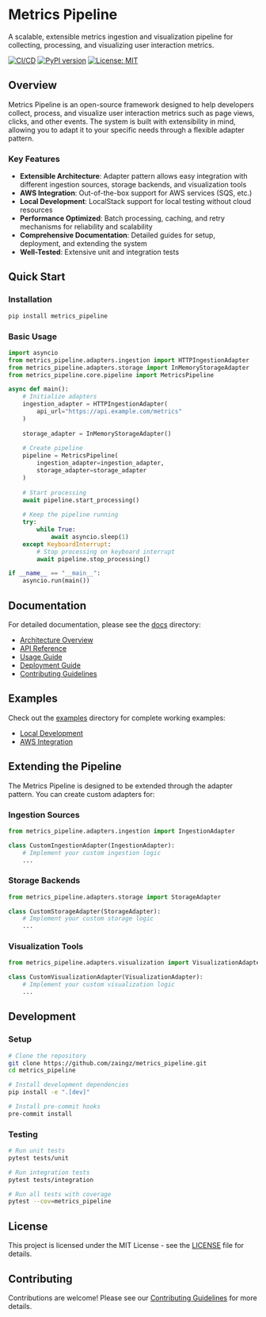 # Metrics Pipeline

A scalable, extensible metrics ingestion and visualization pipeline for collecting, processing, and visualizing user interaction metrics.

[![CI/CD](https://github.com/zaingz/metrics_pipeline/actions/workflows/ci-cd.yml/badge.svg)](https://github.com/zaingz/metrics_pipeline/actions/workflows/ci-cd.yml)
[![PyPI version](https://badge.fury.io/py/metrics_pipeline.svg)](https://badge.fury.io/py/metrics_pipeline)
[![License: MIT](https://img.shields.io/badge/License-MIT-yellow.svg)](https://opensource.org/licenses/MIT)

## Overview

Metrics Pipeline is an open-source framework designed to help developers collect, process, and visualize user interaction metrics such as page views, clicks, and other events. The system is built with extensibility in mind, allowing you to adapt it to your specific needs through a flexible adapter pattern.

### Key Features

- **Extensible Architecture**: Adapter pattern allows easy integration with different ingestion sources, storage backends, and visualization tools
- **AWS Integration**: Out-of-the-box support for AWS services (SQS, etc.)
- **Local Development**: LocalStack support for local testing without cloud resources
- **Performance Optimized**: Batch processing, caching, and retry mechanisms for reliability and scalability
- **Comprehensive Documentation**: Detailed guides for setup, deployment, and extending the system
- **Well-Tested**: Extensive unit and integration tests

## Quick Start

### Installation

```bash
pip install metrics_pipeline
```

### Basic Usage

```python
import asyncio
from metrics_pipeline.adapters.ingestion import HTTPIngestionAdapter
from metrics_pipeline.adapters.storage import InMemoryStorageAdapter
from metrics_pipeline.core.pipeline import MetricsPipeline

async def main():
    # Initialize adapters
    ingestion_adapter = HTTPIngestionAdapter(
        api_url="https://api.example.com/metrics"
    )
    
    storage_adapter = InMemoryStorageAdapter()
    
    # Create pipeline
    pipeline = MetricsPipeline(
        ingestion_adapter=ingestion_adapter,
        storage_adapter=storage_adapter
    )
    
    # Start processing
    await pipeline.start_processing()
    
    # Keep the pipeline running
    try:
        while True:
            await asyncio.sleep(1)
    except KeyboardInterrupt:
        # Stop processing on keyboard interrupt
        await pipeline.stop_processing()

if __name__ == "__main__":
    asyncio.run(main())
```

## Documentation

For detailed documentation, please see the [docs](./docs) directory:

- [Architecture Overview](./docs/architecture/overview.md)
- [API Reference](./docs/api/reference.md)
- [Usage Guide](./docs/api/usage.md)
- [Deployment Guide](./docs/deployment/guide.md)
- [Contributing Guidelines](./docs/contributing/CONTRIBUTING.md)

## Examples

Check out the [examples](./examples) directory for complete working examples:

- [Local Development](./examples/local/local_pipeline_example.py)
- [AWS Integration](./examples/aws/aws_pipeline_example.py)

## Extending the Pipeline

The Metrics Pipeline is designed to be extended through the adapter pattern. You can create custom adapters for:

### Ingestion Sources

```python
from metrics_pipeline.adapters.ingestion import IngestionAdapter

class CustomIngestionAdapter(IngestionAdapter):
    # Implement your custom ingestion logic
    ...
```

### Storage Backends

```python
from metrics_pipeline.adapters.storage import StorageAdapter

class CustomStorageAdapter(StorageAdapter):
    # Implement your custom storage logic
    ...
```

### Visualization Tools

```python
from metrics_pipeline.adapters.visualization import VisualizationAdapter

class CustomVisualizationAdapter(VisualizationAdapter):
    # Implement your custom visualization logic
    ...
```

## Development

### Setup

```bash
# Clone the repository
git clone https://github.com/zaingz/metrics_pipeline.git
cd metrics_pipeline

# Install development dependencies
pip install -e ".[dev]"

# Install pre-commit hooks
pre-commit install
```

### Testing

```bash
# Run unit tests
pytest tests/unit

# Run integration tests
pytest tests/integration

# Run all tests with coverage
pytest --cov=metrics_pipeline
```

## License

This project is licensed under the MIT License - see the [LICENSE](LICENSE) file for details.

## Contributing

Contributions are welcome! Please see our [Contributing Guidelines](./docs/contributing/CONTRIBUTING.md) for more details.
